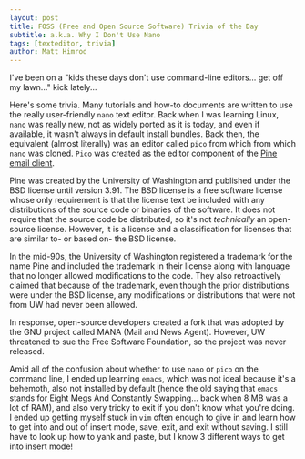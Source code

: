 ```yaml
---
layout: post
title: FOSS (Free and Open Source Software) Trivia of the Day
subtitle: a.k.a. Why I Don't Use Nano
tags: [texteditor, trivia]
author: Matt Himrod
---
```


I've been on a "kids these days don't use command-line editors... get off my lawn..." kick lately... 

Here's some trivia. Many tutorials and how-to documents are written to use the really user-friendly `nano` text editor. Back when I was learning Linux, `nano` was really new, not as widely ported as it is today, and even if available, it wasn't always in default install bundles. Back then, the equivalent (almost literally) was an editor called `pico` from which from which `nano` was cloned. `Pico` was created as the editor component of the [Pine email client](https://en.wikipedia.org/wiki/Pine_(email_client)).

Pine was created by the University of Washington and published under the BSD license until version 3.91. The BSD license is a free software license whose only requirement is that the license text be included with any distributions of the source code or binaries of the software. It does not require that the source code be distributed, so it's not *technically* an open-source license. However, it is a license and a classification for licenses that are similar to- or based on- the BSD license. 

In the mid-90s, the University of Washington registered a trademark for the name Pine and included the trademark in their license along with language that no longer allowed modifications to the code. They also retroactively claimed that because of the trademark, even though the prior distributions were under the BSD license, any modifications or distributions that were not from UW had never been allowed. 

In response, open-source developers created a fork that was adopted by the GNU project called MANA (Mail and News Agent). However, UW threatened to sue the Free Software Foundation, so the project was never released.

Amid all of the confusion about whether to use `nano` or `pico` on the command line, I ended up learning `emacs`, which was not ideal because it's a behemoth, also not installed by default (hence the old saying that `emacs` stands for Eight Megs And Constantly Swapping... back when 8 MB was a lot of RAM), and also very tricky to exit if you don't know what you're doing. I ended up getting myself stuck in `vim` often enough to give in and learn how to get into and out of insert mode, save, exit, and exit without saving. I still have to look up how to yank and paste, but I know 3 different ways to get into insert mode!
